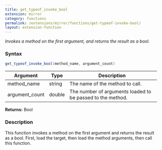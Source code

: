 ```yaml
---
title: get_typeof_invoke_bool
extension: mirror
category: functions
permalink: /extensions/mirror/functions/get-typeof-invoke-bool/
layout: extension-function
---
```


_Invokes a method on the first argument, and returns the result as a bool._

### Syntax ###
```cs
get_typeof_invoke_bool(method_name, argument_count)
```

| Argument | Type | Description |
| --- | --- | --- |
| method_name | string | The name of the method to call. |
| argument_count | double | The number of arguments loaded to be passed to the method. |

**Returns:** Bool

### Description

This function invokes a method on the first argument and returns the result as a bool. First, load the target, then load the method arguments, then call this function. 

